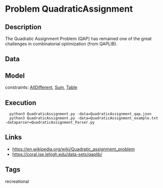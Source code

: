 # Problem QuadraticAssignment
## Description
The Quadratic Assignment Problem (QAP) has remained one of the great challenges in combinatorial optimization (from QAPLIB).

## Data

## Model
  constraints: [AllDifferent](http://pycsp.org/documentation/constraints/AllDifferent), [Sum](http://pycsp.org/documentation/constraints/Sum), [Table](http://pycsp.org/documentation/constraints/Table)

## Execution
```
  python3 QuadraticAssignment.py -data=QuadraticAssignment_qap.json
  python3 QuadraticAssignment.py -data=QuadraticAssignment_example.txt -dataparser=QuadraticAssignment_Parser.py
```

## Links
  - https://en.wikipedia.org/wiki/Quadratic_assignment_problem
  - https://coral.ise.lehigh.edu/data-sets/qaplib/

## Tags
recreational
